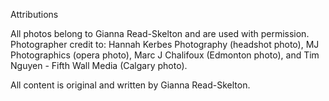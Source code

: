 Attributions

All photos belong to Gianna Read-Skelton and are used with permission.
Photographer credit to: Hannah Kerbes Photography (headshot photo), MJ Photographics (opera photo), Marc J Chalifoux (Edmonton photo), 
and Tim Nguyen - Fifth Wall Media (Calgary photo).

All content is original and written by Gianna Read-Skelton.
